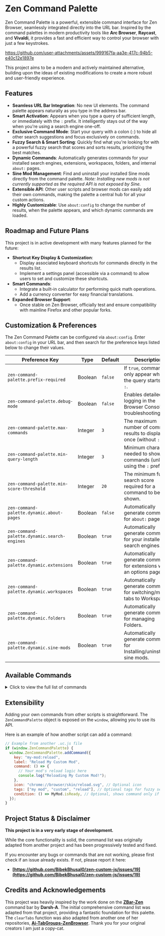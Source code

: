 # Zen Command Palette

Zen Command Palette is a powerful, extensible command interface for Zen Browser, seamlessly integrated directly into the URL bar. Inspired by the command palettes in modern productivity tools like **Arc Browser**, **Raycast**, and **Vivaldi**, it provides a fast and efficient way to control your browser with just a few keystrokes.

https://github.com/user-attachments/assets/999167fa-aa3e-417c-94b5-e40c12e1897e

This project aims to be a modern and actively maintained alternative, building upon the ideas of existing modifications to create a more robust and user-friendly experience.

## Features

- **Seamless URL Bar Integration**: No new UI elements. The command palette appears naturally as you type in the address bar.
- **Smart Activation**: Appears when you type a query of sufficient length, or immediately with the `:` prefix. It intelligently stays out of the way when you're using a search engine one-off.
- **Exclusive Command Mode**: Start your query with a colon (`:`) to hide all other search suggestions and focus exclusively on commands.
- **Fuzzy Search & Smart Sorting**: Quickly find what you're looking for with a powerful fuzzy search that scores and sorts results, prioritizing the best matches.
- **Dynamic Commands**: Automatically generates commands for your installed search engines, extensions, workspaces, folders, and internal `about:` pages.
- **Sine Mod Management**: Find and uninstall your installed Sine mods directly from the command palette. _Note: Installing new mods is not currently supported as the required API is not exposed by Sine._
- **Extensible API**: Other user scripts and browser mods can easily add their own commands, making the palette a central hub for all your custom actions.
- **Highly Customizable**: Use `about:config` to change the number of results, when the palette appears, and which dynamic commands are loaded.

## Roadmap and Future Plans

This project is in active development with many features planned for the future:

- **Shortcut Key Display & Customization**:
  - Display associated keyboard shortcuts for commands directly in the results list.
  - Implement a settings panel (accessible via a command) to allow users to set and customize these shortcuts.
- **Smart Commands**:
  - Integrate a built-in calculator for performing quick math operations.
  - Add a currency converter for easy financial translations.
- **Expanded Browser Support**:
  - Once stable on Zen Browser, officially test and ensure compatibility with mainline Firefox and other popular forks.

## Customization & Preferences

The Zen Command Palette can be configured via `about:config`. Enter `about:config` in your URL bar, and then search for the preference keys listed below to change their values.

| Preference Key                               | Type    | Default | Description                                                               |
| -------------------------------------------- | ------- | ------- | ------------------------------------------------------------------------- |
| `zen-command-palette.prefix-required`        | Boolean | `false` | If `true`, commands only appear when the query starts with `:`.           |
| `zen-command-palette.debug-mode`             | Boolean | `false` | Enables detailed logging in the Browser Console for troubleshooting.      |
| `zen-command-palette.max-commands`           | Integer | `3`     | The maximum number of command results to display at once (without `:`).   |
| `zen-command-palette.min-query-length`       | Integer | `3`     | Minimum characters needed to show commands (unless using the `:` prefix). |
| `zen-command-palette.min-score-threshold`    | Integer | `20`    | The minimum fuzzy-search score required for a command to be shown.        |
| `zen-command-palette.dynamic.about-pages`    | Boolean | `false` | Automatically generate commands for `about:` pages.                       |
| `zen-command-palette.dynamic.search-engines` | Boolean | `true`  | Automatically generate commands for your installed search engines.        |
| `zen-command-palette.dynamic.extensions`     | Boolean | `true`  | Automatically generate commands for extensions with an options page.      |
| `zen-command-palette.dynamic.workspaces`     | Boolean | `true`  | Automatically generate commands for switching/moving tabs to Workspaces.  |
| `zen-command-palette.dynamic.folders`        | Boolean | `true`  | Automatically generate commands for managing Folders.                     |
| `zen-command-palette.dynamic.sine-mods`      | Boolean | `true`  | Automatically generate commands for Installing/uninstalling sine mods.    |

## Available Commands

<details>
<summary>Click to view the full list of commands</summary>

### Tab Management

- Duplicate Tab
- Clear Other Tabs
- Unload Tab / Unload Other Tabs
- Move Tab Up / Down
- Close Tab
- Toggle Mute Tab
- Pin / Unpin Tab
- Rename Tab (for pinned tabs)
- Next / Previous Tab
- Show All Tabs Panel
- Add to / Remove from Essentials
- Replace Pinned Tab URL with Current
- Reset Pinned Tab
- Reopen Closed Tab

### Window Management

- New Window
- Close Window
- Minimize / Maximize Window
- Open Private Window
- Reopen Closed Window

### Navigation & History

- Go Back / Forward
- Stop Loading
- Reload Page / Hard Reload
- Bookmark This Page / All Tabs
- Toggle Bookmarks Toolbar
- Search Bookmarks / History
- Show All Bookmarks / History (Library)

### Zen Browser Features

- **Compact Mode**: Toggle Compact Mode, Floating Sidebar, or Floating Toolbar
- **Workspaces**: Next/Previous Workspace, Delete Workspace, Change Icon, Create New Workspace, Reorder Workspaces
- **Folders**: Create New Folder, Remove Tab from Folder
- **Split View**: Set Grid, Vertical, or Horizontal Split; Unsplit View
- **Themes**: Open Theme Picker
- **UI**: Toggle Tabs on Right, Toggle Sidebar Width, Copy Current URL (and as Markdown)

### Find & Search

- Find in Page
- Find Next / Previous
- Translate Page

### View & Display

- Toggle Fullscreen
- Zoom In / Out / Reset

### Media & Files

- Toggle Picture-in-Picture
- Take Screenshot
- View Downloads
- Save Page As...
- Print Page
- Open File

### System & Application

- Toggle Work Offline
- Quit Browser
- Restart Browser / Restart & Clear Cache

### Dynamic Commands

- **About Pages**: Automatically generated commands to open any of Firefox's internal `about:` pages (e.g., `about:config`, `about:addons`).
- **Search Engines**: Automatically generated commands to switch the URL bar's current search engine to any of your installed engines (e.g., "Search with: Google").
- **Extension Options**: Automatically generated commands to open the options page for any of your installed extensions that have one.
- **Workspaces**: Automatically generated commands to switch to any of your other Zen Workspaces, or move the current tab to them.
- **Folders**: Automatically generated commands to delete any of your folders or move the current tab into one.
- **Sine Mod Management**: Uninstall any of your currently installed Sine mods.

</details>

## Extensibility

Adding your own commands from other scripts is straightforward. The `ZenCommandPalette` object is exposed on the `window`, allowing you to use its API.

Here is an example of how another script can add a command:

```javascript
// Example from another .uc.js file
if (window.ZenCommandPalette) {
  window.ZenCommandPalette.addCommand({
    key: "my-mod:reload",
    label: "Reload My Custom Mod",
    command: () => {
      // Your mod's reload logic here
      console.log("Reloading My Custom Mod!");
    },
    icon: "chrome://browser/skin/reload.svg", // Optional icon
    tags: ["my mod", "custom", "reload"], // Optional tags for fuzzy search
    condition: () => MyMod.isReady, // Optional, shows command only if true
  });
}
```

## Project Status & Disclaimer

**This project is in a very early stage of development.**

While the core functionality is solid, the command list was originally adapted from another project and has been progressively tested and fixed.

If you encounter any bugs or commands that are not working, please first check if an issue already exists. If not, please report it here:

- **[https://github.com/BibekBhusal0/zen-custom-js/issues/19](https://github.com/BibekBhusal0/zen-custom-js/issues/19)**

## Credits and Acknowledgements

This project was heavily inspired by the work done on the **[ZBar-Zen](https://github.com/Darsh-A/ZBar-Zen)** command bar by **Darsh-A**. The initial comprehensive command list was adapted from that project, providing a fantastic foundation for this palette. The `clearTabs` function was also adapted from another one of her repositories, **[Ai-TabGroups-ZenBrowser](https://github.com/Darsh-A/Ai-TabGroups-ZenBrowser/blob/main/clear.uc.js)**. Thank you for your original creators I am just a copy-cat.
